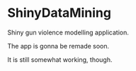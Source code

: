 # ShinyDataMining
Shiny gun violence modelling application.

The app is gonna be remade soon.

It is still somewhat working, though.